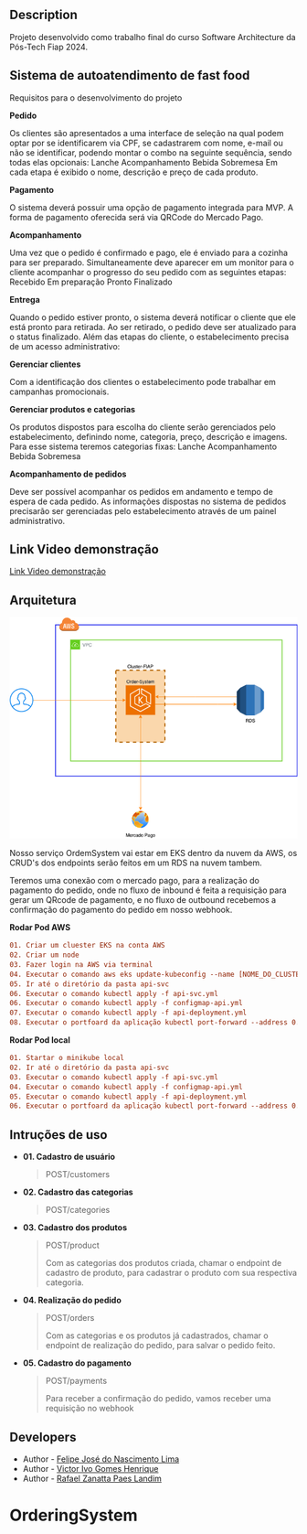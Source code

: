 ## Description

Projeto desenvolvido como trabalho final do curso Software Architecture da Pós-Tech Fiap 2024.

## Sistema de autoatendimento de fast food

Requisitos para o desenvolvimento do projeto

**Pedido**

Os clientes são apresentados a uma interface de seleção na qual podem optar por se identificarem via CPF, se cadastrarem com nome, e-mail ou não se identificar, podendo montar o combo na seguinte sequência, sendo todas elas opcionais: Lanche Acompanhamento Bebida Sobremesa Em cada etapa é exibido o nome, descrição e preço de cada produto.

**Pagamento**

O sistema deverá possuir uma opção de pagamento integrada para MVP. A forma de pagamento oferecida será via QRCode do Mercado Pago.

**Acompanhamento**

Uma vez que o pedido é confirmado e pago, ele é enviado para a cozinha para ser preparado. Simultaneamente deve aparecer em um monitor para o cliente acompanhar o progresso do seu pedido com as seguintes etapas: Recebido Em preparação Pronto Finalizado

**Entrega**

Quando o pedido estiver pronto, o sistema deverá notificar o cliente que ele está pronto para retirada. Ao ser retirado, o pedido deve ser atualizado para o status finalizado. Além das etapas do cliente, o estabelecimento precisa de um acesso administrativo:

**Gerenciar clientes**

Com a identificação dos clientes o estabelecimento pode trabalhar em campanhas promocionais.

**Gerenciar produtos e categorias**

Os produtos dispostos para escolha do cliente serão gerenciados pelo estabelecimento, definindo nome, categoria, preço, descrição e imagens. Para esse sistema teremos categorias fixas: Lanche Acompanhamento Bebida Sobremesa

**Acompanhamento de pedidos**

Deve ser possível acompanhar os pedidos em andamento e tempo de espera de cada pedido. As informações dispostas no sistema de pedidos precisarão ser gerenciadas pelo estabelecimento através de um painel administrativo.

## Link Video demonstração

[Link Video demonstração](https://www.youtube.com/watch?v=zTSFxMMnUKk)

## Arquitetura

![arquitetura](/arquitetura.png)

Nosso serviço OrdemSystem vai estar em EKS dentro da nuvem da AWS, os CRUD's dos endpoints serão feitos em um RDS na nuvem tambem.

Teremos uma conexão com o mercado pago, para a realização do pagamento do pedido, onde no fluxo de inbound é feita a requisição para gerar um QRcode de pagamento, e no fluxo de outbound recebemos a confirmação do pagamento do pedido em nosso webhook.

**Rodar Pod AWS**

```diff
01. Criar um cluester EKS na conta AWS
02. Criar um node
03. Fazer login na AWS via terminal
04. Executar o comando aws eks update-kubeconfig --name [NOME_DO_CLUSTER]
05. Ir até o diretório da pasta api-svc
06. Executar o comando kubectl apply -f api-svc.yml
06. Executar o comando kubectl apply -f configmap-api.yml
07. Executar o comando kubectl apply -f api-deployment.yml
08. Executar o portfoard da aplicação kubectl port-forward --address 0.0.0.0 api-deployment-76c6d54dcf-qrnjc 80:3000
```

**Rodar Pod local**

```diff
01. Startar o minikube local
02. Ir até o diretório da pasta api-svc
03. Executar o comando kubectl apply -f api-svc.yml
04. Executar o comando kubectl apply -f configmap-api.yml
05. Executar o comando kubectl apply -f api-deployment.yml
06. Executar o portfoard da aplicação kubectl port-forward --address 0.0.0.0 api-deployment-76c6d54dcf-qrnjc 80:3000
```

## Intruções de uso

- **01. Cadastro de usuário**

  > POST/customers

- **02. Cadastro das categorias**

  > POST/categories

- **03. Cadastro dos produtos**

  > POST/product
  >
  > Com as categorias dos produtos criada, chamar o endpoint de cadastro de produto, para cadastrar o produto com sua respectiva categoria.

- **04. Realização do pedido**

  > POST/orders
  >
  > Com as categorias e os produtos já cadastrados, chamar o endpoint de realização do pedido, para salvar o pedido feito.

- **05. Cadastro do pagamento**
  > POST/payments
  >
  > Para receber a confirmação do pedido, vamos receber uma requisição no webhook

## Developers

- Author - [Felipe José do Nascimento Lima](https://www.linkedin.com/in/felipe-lima-00bb62171/)
- Author - [Victor Ivo Gomes Henrique](https://www.linkedin.com/in/victor-ivo-henrique-68557313a/)
- Author - [Rafael Zanatta Paes Landim](https://www.linkedin.com/in/rafael-landim-81b7aa1ab/)
# OrderingSystem
